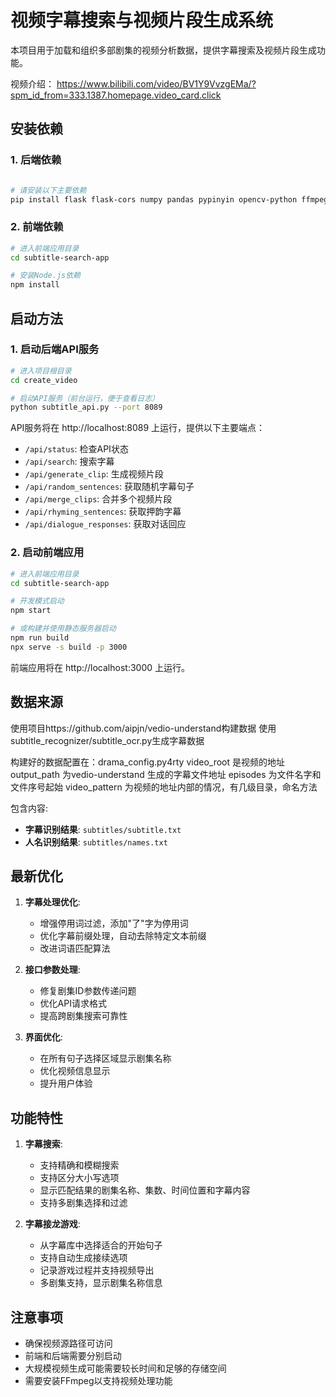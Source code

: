 # 视频字幕搜索与视频片段生成系统
本项目用于加载和组织多部剧集的视频分析数据，提供字幕搜索及视频片段生成功能。

视频介绍：
https://www.bilibili.com/video/BV1Y9VvzgEMa/?spm_id_from=333.1387.homepage.video_card.click

## 安装依赖

### 1. 后端依赖

```bash

# 请安装以下主要依赖
pip install flask flask-cors numpy pandas pypinyin opencv-python ffmpeg-python
```

### 2. 前端依赖

```bash
# 进入前端应用目录
cd subtitle-search-app

# 安装Node.js依赖
npm install
```

## 启动方法

### 1. 启动后端API服务

```bash
# 进入项目根目录
cd create_video

# 启动API服务（前台运行，便于查看日志）
python subtitle_api.py --port 8089
```

API服务将在 http://localhost:8089 上运行，提供以下主要端点：
- `/api/status`: 检查API状态
- `/api/search`: 搜索字幕
- `/api/generate_clip`: 生成视频片段
- `/api/random_sentences`: 获取随机字幕句子
- `/api/merge_clips`: 合并多个视频片段
- `/api/rhyming_sentences`: 获取押韵字幕
- `/api/dialogue_responses`: 获取对话回应

### 2. 启动前端应用

```bash
# 进入前端应用目录
cd subtitle-search-app

# 开发模式启动
npm start

# 或构建并使用静态服务器启动
npm run build
npx serve -s build -p 3000
```

前端应用将在 http://localhost:3000 上运行。

## 数据来源

使用项目https://github.com/aipjn/vedio-understand构建数据
使用subtitle_recognizer/subtitle_ocr.py生成字幕数据

构建好的数据配置在：drama_config.py4rty
video_root 是视频的地址
output_path 为vedio-understand 生成的字幕文件地址
episodes 为文件名字和文件序号起始
video_pattern 为视频的地址内部的情况，有几级目录，命名方法


包含内容:
- **字幕识别结果**: `subtitles/subtitle.txt`
- **人名识别结果**: `subtitles/names.txt`

## 最新优化

1. **字幕处理优化**:
   - 增强停用词过滤，添加"了"字为停用词
   - 优化字幕前缀处理，自动去除特定文本前缀
   - 改进词语匹配算法

2. **接口参数处理**:
   - 修复剧集ID参数传递问题
   - 优化API请求格式
   - 提高跨剧集搜索可靠性

3. **界面优化**:
   - 在所有句子选择区域显示剧集名称
   - 优化视频信息显示
   - 提升用户体验

## 功能特性

1. **字幕搜索**:
   - 支持精确和模糊搜索
   - 支持区分大小写选项
   - 显示匹配结果的剧集名称、集数、时间位置和字幕内容
   - 支持多剧集选择和过滤

2. **字幕接龙游戏**:
   - 从字幕库中选择适合的开始句子
   - 支持自动生成接续选项
   - 记录游戏过程并支持视频导出
   - 多剧集支持，显示剧集名称信息

## 注意事项

- 确保视频源路径可访问
- 前端和后端需要分别启动
- 大规模视频生成可能需要较长时间和足够的存储空间
- 需要安装FFmpeg以支持视频处理功能

